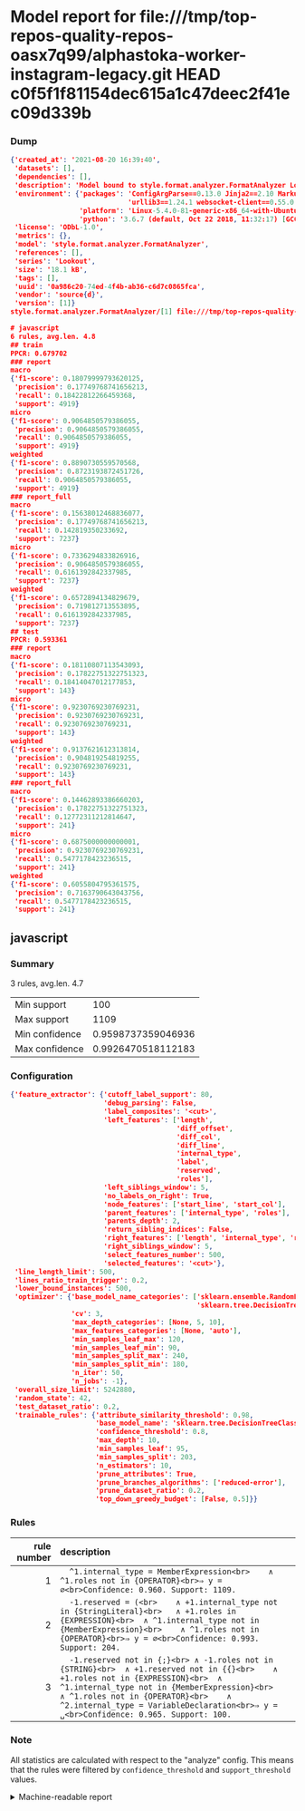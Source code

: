 # Model report for file:///tmp/top-repos-quality-repos-oasx7q99/alphastoka-worker-instagram-legacy.git HEAD c0f5f1f81154dec615a1c47deec2f41ec09d339b

### Dump

```json
{'created_at': '2021-08-20 16:39:40',
 'datasets': [],
 'dependencies': [],
 'description': 'Model bound to style.format.analyzer.FormatAnalyzer Lookout analyzer.',
 'environment': {'packages': 'ConfigArgParse==0.13.0 Jinja2==2.10 MarkupSafe==1.1.1 PyStemmer==1.3.0 PyYAML==5.1 Pympler==0.5 SQLAlchemy==1.2.10 SQLAlchemy-Utils==0.33.3 asdf==2.3.2 bblfsh==2.12.7 boto==2.49.0 boto3==1.9.130 botocore==1.12.130 cachetools==2.0.1 certifi==2019.3.9 chardet==3.0.4 clint==0.5.1 docker==3.7.0 docker-pycreds==0.4.0 dulwich==0.19.11 grpcio==1.19.0 grpcio-tools==1.19.0 humanfriendly==4.16.1 humanize==0.5.1 idna==2.8 jmespath==0.9.4 jsonschema==2.6.0 lookout-sdk==0.4.1 lookout-sdk-ml==0.19.0 lookout-style==0.2.0 lz4==2.1.6 modelforge==0.12.1 numpy==1.16.2 packaging==19.0 pandas==0.22.0 pip==19.0.3 protobuf==3.7.0 psycopg2-binary==2.7.5 pygtrie==2.3 pyparsing==2.3.1 python-dateutil==2.8.0 python-igraph==0.7.1.post6 pytz==2019.1 requests==2.21.0 requirements-parser==0.2.0 scikit-learn==0.20.1 scikit-optimize==0.5.2 scipy==1.2.1 semantic-version==2.6.0 setuptools==40.8.0 six==1.12.0 smart-open==1.8.1 sourced-ml==0.8.2 spdx==2.5.0 stringcase==1.2.0 tabulate==0.8.2 tqdm==4.31.1 '
                             'urllib3==1.24.1 websocket-client==0.55.0 xxhash==1.3.0',
                 'platform': 'Linux-5.4.0-81-generic-x86_64-with-Ubuntu-18.04-bionic',
                 'python': '3.6.7 (default, Oct 22 2018, 11:32:17) [GCC 8.2.0]'},
 'license': 'ODbL-1.0',
 'metrics': {},
 'model': 'style.format.analyzer.FormatAnalyzer',
 'references': [],
 'series': 'Lookout',
 'size': '18.1 kB',
 'tags': [],
 'uuid': '0a986c20-74ed-4f4b-ab36-c6d7c0865fca',
 'vendor': 'source{d}',
 'version': [1]}
style.format.analyzer.FormatAnalyzer/[1] file:///tmp/top-repos-quality-repos-oasx7q99/alphastoka-worker-instagram-legacy.git c0f5f1f81154dec615a1c47deec2f41ec09d339b

# javascript
6 rules, avg.len. 4.8
## train
PPCR: 0.679702
### report
macro
{'f1-score': 0.18079999793620125,
 'precision': 0.17749768741656213,
 'recall': 0.18422812266459368,
 'support': 4919}
micro
{'f1-score': 0.9064850579386055,
 'precision': 0.9064850579386055,
 'recall': 0.9064850579386055,
 'support': 4919}
weighted
{'f1-score': 0.8890730559570568,
 'precision': 0.8723193872451726,
 'recall': 0.9064850579386055,
 'support': 4919}
### report_full
macro
{'f1-score': 0.15638012468836077,
 'precision': 0.17749768741656213,
 'recall': 0.142819350233692,
 'support': 7237}
micro
{'f1-score': 0.7336294833826916,
 'precision': 0.9064850579386055,
 'recall': 0.6161392842337985,
 'support': 7237}
weighted
{'f1-score': 0.6572894134829679,
 'precision': 0.719812713553895,
 'recall': 0.6161392842337985,
 'support': 7237}
## test
PPCR: 0.593361
### report
macro
{'f1-score': 0.18110807113543093,
 'precision': 0.17822751322751323,
 'recall': 0.18414047012177853,
 'support': 143}
micro
{'f1-score': 0.9230769230769231,
 'precision': 0.9230769230769231,
 'recall': 0.9230769230769231,
 'support': 143}
weighted
{'f1-score': 0.9137621612313814,
 'precision': 0.904819254819255,
 'recall': 0.9230769230769231,
 'support': 143}
### report_full
macro
{'f1-score': 0.14462893386660203,
 'precision': 0.17822751322751323,
 'recall': 0.12772311212814647,
 'support': 241}
micro
{'f1-score': 0.6875000000000001,
 'precision': 0.9230769230769231,
 'recall': 0.5477178423236515,
 'support': 241}
weighted
{'f1-score': 0.6055804795361575,
 'precision': 0.7163790643043756,
 'recall': 0.5477178423236515,
 'support': 241}
```

## javascript
### Summary
3 rules, avg.len. 4.7

| | |
|-|-|
|Min support|100|
|Max support|1109|
|Min confidence|0.9598737359046936|
|Max confidence|0.9926470518112183|

### Configuration

```json
{'feature_extractor': {'cutoff_label_support': 80,
                       'debug_parsing': False,
                       'label_composites': '<cut>',
                       'left_features': ['length',
                                         'diff_offset',
                                         'diff_col',
                                         'diff_line',
                                         'internal_type',
                                         'label',
                                         'reserved',
                                         'roles'],
                       'left_siblings_window': 5,
                       'no_labels_on_right': True,
                       'node_features': ['start_line', 'start_col'],
                       'parent_features': ['internal_type', 'roles'],
                       'parents_depth': 2,
                       'return_sibling_indices': False,
                       'right_features': ['length', 'internal_type', 'reserved', 'roles'],
                       'right_siblings_window': 5,
                       'select_features_number': 500,
                       'selected_features': '<cut>'},
 'line_length_limit': 500,
 'lines_ratio_train_trigger': 0.2,
 'lower_bound_instances': 500,
 'optimizer': {'base_model_name_categories': ['sklearn.ensemble.RandomForestClassifier',
                                              'sklearn.tree.DecisionTreeClassifier'],
               'cv': 3,
               'max_depth_categories': [None, 5, 10],
               'max_features_categories': [None, 'auto'],
               'min_samples_leaf_max': 120,
               'min_samples_leaf_min': 90,
               'min_samples_split_max': 240,
               'min_samples_split_min': 180,
               'n_iter': 50,
               'n_jobs': -1},
 'overall_size_limit': 5242880,
 'random_state': 42,
 'test_dataset_ratio': 0.2,
 'trainable_rules': {'attribute_similarity_threshold': 0.98,
                     'base_model_name': 'sklearn.tree.DecisionTreeClassifier',
                     'confidence_threshold': 0.8,
                     'max_depth': 10,
                     'min_samples_leaf': 95,
                     'min_samples_split': 203,
                     'n_estimators': 10,
                     'prune_attributes': True,
                     'prune_branches_algorithms': ['reduced-error'],
                     'prune_dataset_ratio': 0.2,
                     'top_down_greedy_budget': [False, 0.5]}}
```

### Rules

| rule number | description |
|----:|:-----|
| 1 | `  ^1.internal_type = MemberExpression<br>	∧ ^1.roles not in {OPERATOR}<br>⇒ y = ∅<br>Confidence: 0.960. Support: 1109.` |
| 2 | `  -1.reserved = (<br>	∧ +1.internal_type not in {StringLiteral}<br>	∧ +1.roles in {EXPRESSION}<br>	∧ ^1.internal_type not in {MemberExpression}<br>	∧ ^1.roles not in {OPERATOR}<br>⇒ y = ∅<br>Confidence: 0.993. Support: 204.` |
| 3 | `  -1.reserved not in {;}<br>	∧ -1.roles not in {STRING}<br>	∧ +1.reserved not in {{}<br>	∧ +1.roles not in {EXPRESSION}<br>	∧ ^1.internal_type not in {MemberExpression}<br>	∧ ^1.roles not in {OPERATOR}<br>	∧ ^2.internal_type = VariableDeclaration<br>⇒ y = ␣<br>Confidence: 0.965. Support: 100.` |

### Note
All statistics are calculated with respect to the "analyze" config. This means that the rules were filtered by
`confidence_threshold` and `support_threshold` values.

<details>
    <summary>Machine-readable report</summary>
```json
{"javascript": {"avg_rule_len": 4.666666666666667, "max_conf": 0.9926470518112183, "max_support": 1109, "min_conf": 0.9598737359046936, "min_support": 100, "num_rules": 3}}
```
</details>
